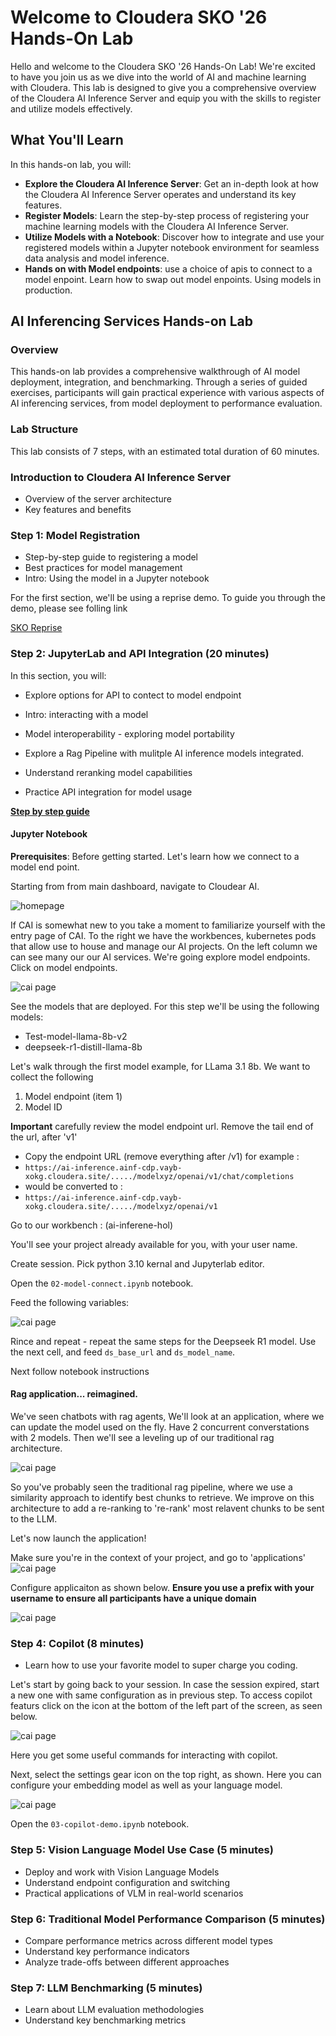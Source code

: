 # Welcome to Cloudera SKO '26 Hands-On Lab

Hello and welcome to the Cloudera SKO '26 Hands-On Lab! We're excited to have you join us as we dive into the world of AI and machine learning with Cloudera. This lab is designed to give you a comprehensive overview of the Cloudera AI Inference Server and equip you with the skills to register and utilize models effectively.


## What You'll Learn

In this hands-on lab, you will:

- **Explore the Cloudera AI Inference Server**: Get an in-depth look at how the Cloudera AI Inference Server operates and understand its key features.
- **Register Models**: Learn the step-by-step process of registering your machine learning models with the Cloudera AI Inference Server.
- **Utilize Models with a Notebook**: Discover how to integrate and use your registered models within a Jupyter notebook environment for seamless data analysis and model inference.
- **Hands on with Model endpoints**: use a choice of apis to connect to a model enpoint. Learn how to swap out model enpoints. Using models in production. 


## AI Inferencing Services Hands-on Lab

### Overview

This hands-on lab provides a comprehensive walkthrough of AI model deployment, integration, and benchmarking. Through a series of guided exercises, participants will gain practical experience with various aspects of AI inferencing services, from model deployment to performance evaluation.


### Lab Structure

This lab consists of 7 steps, with an estimated total duration of 60 minutes.

### Introduction to Cloudera AI Inference Server

- Overview of the server architecture
- Key features and benefits

### Step 1: Model Registration

- Step-by-step guide to registering a model
- Best practices for model management
- Intro: Using the model in a Jupyter notebook

For the first section, we'll be using a reprise demo. To guide you through the demo, please see folling link

[SKO Reprise](https://docs.google.com/document/d/1TDZ6FCo7IKzX_jLWehNsa-VRDI6rq-kkTqz4wCdOuAY/edit?tab=t.0#heading=h.ag17zvp9gvi7)

### Step 2: JupyterLab and API Integration (20 minutes)

In this section, you will:

* Explore options for API to contect to model endpoint
* Intro: interacting with a model
* Model interoperability - exploring model portability
* Explore a Rag Pipeline with mulitple AI inference models integrated.

* Understand reranking model capabilities
* Practice API integration for model usage

<u>**Step by step guide**</u>

#### Jupyter Notebook

**Prerequisites**: Before getting started. Let's learn how we connect to a model end point. 

Starting from from main dashboard, navigate to Cloudear AI. 

![homepage](./images/home-page.png)


If CAI is somewhat new to you take a moment to familiarize yourself with the entry page of CAI. To the right we have the workbences, kubernetes pods that allow use to house and manage our AI projects. On the left column we can see many our our AI services. We're going explore model endpoints. Click on model endpoints. 


![cai page](./images/CAI.png)

See the models that are deployed. For this step we'll be using the following models:

- Test-model-llama-8b-v2
- deepseek-r1-distill-llama-8b

Let's walk through the first model example, for LLama 3.1 8b. We want to collect the following

1. Model endpoint (item 1)
2. Model ID

**Important** 
carefully review the model endpoint url. Remove the tail end of the url, after 'v1'

  - Copy the endpoint URL (remove everything after /v1) for example :
   - `https://ai-inference.ainf-cdp.vayb-xokg.cloudera.site/...../modelxyz/openai/v1/chat/completions`
   - would be converted to :
   - `https://ai-inference.ainf-cdp.vayb-xokg.cloudera.site/...../modelxyz/openai/v1`

Go to our workbench : (ai-inferene-hol)

You'll see your project already available for you, with your user name. 

Create session. Pick python 3.10 kernal and Jupyterlab editor. 

Open the `02-model-connect.ipynb` notebook.

Feed the following variables:

![cai page](./images/model-end-point-details.png)

Rince and repeat - repeat the same steps for the Deepseek R1 model. Use the next cell, and feed `ds_base_url` and `ds_model_name`.

Next follow notebook instructions

#### Rag application... reimagined. 

We've seen chatbots with rag agents, We'll look at an application, where we can update the model used on the fly. Have 2 concurrent converstations with 2 models. 
Then we'll see a leveling up of our traditional rag architecture.

![cai page](./images/rag-pipeline-with-reranking.png)

So you've probably seen the traditional rag pipeline, where we use a similarity approach to identify best chunks to retrieve. We improve on this architecture to add a re-ranking to 're-rank' most relavent chunks to be sent to the LLM. 

Let's now launch the application!

Make sure you're in the context of your project, and go to 'applications'
![cai page](./images/go-to-application.png)

Configure applicaiton as shown below. **Ensure you use a prefix with your username to ensure all participants have a unique domain**

![cai page](./images/create-app.png)



### Step 4: Copilot (8 minutes)

* Learn how to use your favorite model to super charge you coding.

Let's start by going back to your session. In case the session expired, start a new one with same configuration as in previous step.
To access copilot featurs click on the icon at the bottom of the left part of the screen, as seen below.

![cai page](./images/co-pilot-help-menu.png)

Here you get some useful commands for interacting with copilot.

Next, select the settings gear icon on the top right, as shown. Here you can configure your embedding model as well as your language model.

![cai page](./images/co-pilot-llm.png)

Open the `03-copilot-demo.ipynb` notebook.


### Step 5: Vision Language Model Use Case (5 minutes)

* Deploy and work with Vision Language Models
* Understand endpoint configuration and switching
* Practical applications of VLM in real-world scenarios

### Step 6: Traditional Model Performance Comparison (5 minutes)

* Compare performance metrics across different model types
* Understand key performance indicators
* Analyze trade-offs between different approaches

### Step 7: LLM Benchmarking (5 minutes)

* Learn about LLM evaluation methodologies
* Understand key benchmarking metrics

